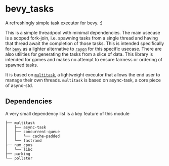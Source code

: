 # bevy_tasks

A refreshingly simple task executor for bevy. :)

This is a simple threadpool with minimal dependencies. The main usecase is a scoped fork-join, i.e. spawning tasks from
a single thread and having that thread await the completion of those tasks. This is intended specifically for 
[`bevy`][bevy] as a lighter alternative to [`rayon`][rayon] for this specific usecase. There are also utilities for
generating the tasks from a slice of data. This library is intended for games and makes no attempt to ensure fairness 
or ordering of spawned tasks.

It is based on [`multitask`][multitask], a lightweight executor that allows the end user to manage their own threads.
`multitask` is based on async-task, a core piece of async-std.

[bevy]: https://bevyengine.org
[rayon]: https://github.com/rayon-rs/rayon
[multitask]: https://github.com/stjepang/multitask

## Dependencies

A very small dependency list is a key feature of this module

```
├── multitask
│   ├── async-task
│   ├── concurrent-queue
│   │   └── cache-padded
│   └── fastrand
├── num_cpus
│   └── libc
├── parking
└── pollster
```
